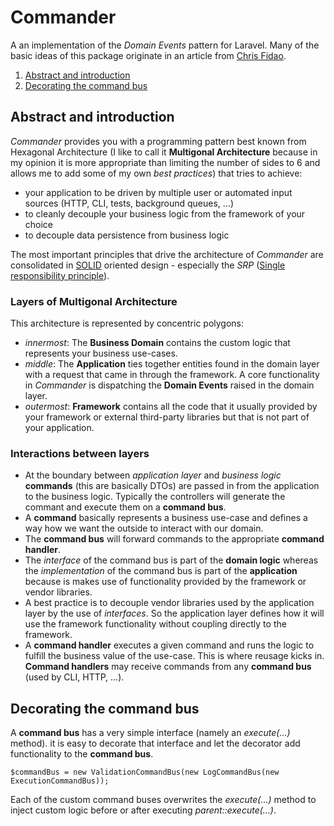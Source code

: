 # Commander
A an implementation of the _Domain Events_ pattern for Laravel. Many of the basic ideas of this package originate in an article from [Chris Fidao](http://fideloper.com/hexagonal-architecture).

  1. [Abstract and introduction](#intro)
  1. [Decorating the command bus](#decorator)

## <a name="intro"></a>Abstract and introduction

_Commander_ provides you with a programming pattern best known from Hexagonal Architecture (I like to call it **Multigonal Architecture** because in my opinion it is more appropriate than limiting the number of sides to 6 and allows me to add some of my own _best practices_) that tries to achieve:

  * your application to be driven by multiple user or automated input sources (HTTP, CLI, tests, background queues, ...)
  * to cleanly decouple your business logic from the framework of your choice
  * to decouple data persistence from business logic

The most important principles that drive the architecture of _Commander_ are consolidated in [SOLID](http://en.wikipedia.org/wiki/SOLID_(object-oriented_design)) oriented design - especially the _SRP_ ([Single responsibility principle](http://en.wikipedia.org/wiki/Single_responsibility_principle)).

### Layers of Multigonal Architecture

This architecture is represented by concentric polygons:

  * _innermost_: The **Business Domain** contains the custom logic that represents your business use-cases.
  * _middle_: The **Application** ties together entities found in the domain layer with a request that came in through the framework. A core functionality in _Commander_ is dispatching the **Domain Events** raised in the domain layer.
  * _outermost_: **Framework** contains all the code that it usually provided by your framework or external third-party libraries but that is not part of your application.

### Interactions between layers

  * At the boundary between _application layer_ and _business logic_ **commands** (this are basically DTOs) are passed in from the application to the business logic. Typically the controllers will generate the commant and execute them on a **command bus**.
  * A **command** basically represents a business use-case and defines a way how we want the outside to interact with our domain.
  * The **command bus** will forward commands to the appropriate **command handler**.
  * The _interface_ of the command bus is part of the **domain logic** whereas the _implementation_ of the command bus is part of the **application** because is makes use of functionality provided by the framework or vendor libraries.
  * A best practice is to decouple vendor libraries used by the application layer by the use of _interfaces_. So the application layer defines how it will use the framework functionality without coupling directly to the framework.
  * A **command handler** executes a given command and runs the logic to fulfill the business value of the use-case. This is where reusage kicks in. **Command handlers** may receive commands from any **command bus** (used by CLI, HTTP, ...).

## <a name="decorator"></a>Decorating the command bus

A **command bus** has a very simple interface (namely an _execute(...)_ method). it is easy to decorate that interface and let the decorator add functionality to the **command bus**.

	$commandBus = new ValidationCommandBus(new LogCommandBus(new ExecutionCommandBus));

Each of the custom command buses overwrites the _execute(...)_ method to inject custom logic before or after executing _parent::execute(...)_. 